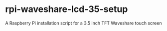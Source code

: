 # rpi-waveshare-lcd-35-setup
A Raspberry Pi installation script for a 3.5 inch TFT Waveshare touch screen
